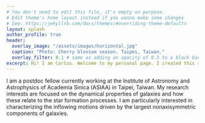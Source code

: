 ```yaml
---
# You don't need to edit this file, it's empty on purpose.
# Edit theme's home layout instead if you wanna make some changes
# See: https://jekyllrb.com/docs/themes/#overriding-theme-defaults
layout: splash
author_profile: true
header:
  overlay_image: "/assets/images/horizontal.jpg"
  caption: "Photo: Cherry blossom season. Taipei, Taiwan."
  overlay_filter: 0.1 # same as adding an opacity of 0.5 to a black background
excerpt: Hi! I am Carlos. Welcome to my personal page. I created this site to post my resume.
---
```



I am a postdoc fellow currently working at the Institute of Astronomy and Astrophysics of Academia Sinica (ASIAA) in Taipei, Taiwan.
My research interests are focused on the dynamical properties of galaxies and how these relate to the
star formation processes. I am particularly interested in characterizing the inflowing motions driven by the largest nonaxisymmetric components
of galaxies.
